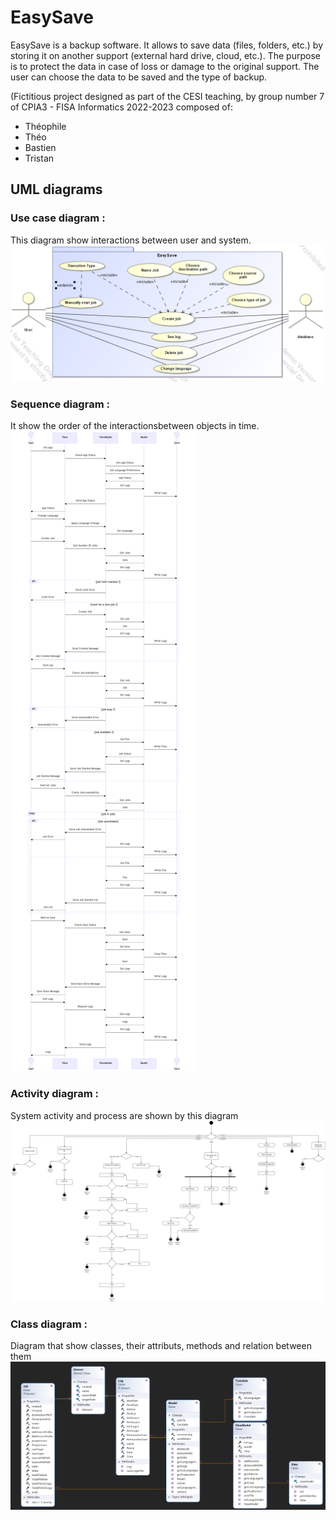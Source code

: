 # EasySave

 EasySave is a backup software. It allows to save data (files, folders, etc.) by storing it on another support (external hard drive, cloud, etc.). The purpose is to protect the data in case of loss or damage to the original support. The user can choose the data to be saved and the type of backup.



(Fictitious project designed as part of the CESI teaching, by group number 7 of CPIA3 - FISA Informatics 2022-2023 composed of:

 - Théophile
 - Théo
 - Bastien
 - Tristan

## UML diagrams

### Use case diagram :
This diagram show interactions between user and system.
![image](/assets/usecase.jpg)

### Sequence diagram :
It show the order of the interactionsbetween objects in time.
![image](/assets/sequence.png)

### Activity diagram :
System activity and process are shown by this diagram 
![image](/assets/activity.jpg)

### Class diagram :
Diagram that show classes, their attributs, methods and relation between them
![image](/assets/class.jpg)





